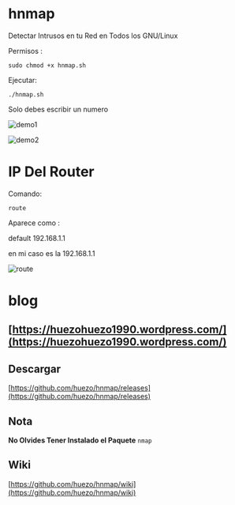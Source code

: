 # hnmap
Detectar Intrusos en tu Red en Todos los GNU/Linux 


Permisos :
```
sudo chmod +x hnmap.sh

```

Ejecutar:

```
./hnmap.sh

```
Solo debes escribir un numero 

[demo1]:https://raw.githubusercontent.com/huezo/hnmap/master/demo1.png

![demo1][demo1]

[demo2]:https://raw.githubusercontent.com/huezo/hnmap/master/demo.png

![demo2][demo2]

# IP Del Router

Comando:
```
route
```
Aparece como :

default         192.168.1.1

en mi caso es la 192.168.1.1

[route]:https://raw.githubusercontent.com/huezo/hnmap/master/route.png

![route][route]


# blog 

## [https://huezohuezo1990.wordpress.com/](https://huezohuezo1990.wordpress.com/)

## Descargar 

[https://github.com/huezo/hnmap/releases](https://github.com/huezo/hnmap/releases)


## Nota

 **No Olvides Tener Instalado el Paquete**   ``` nmap ``` 
 
 
 ## Wiki 
 
 [https://github.com/huezo/hnmap/wiki](https://github.com/huezo/hnmap/wiki)
 
 

